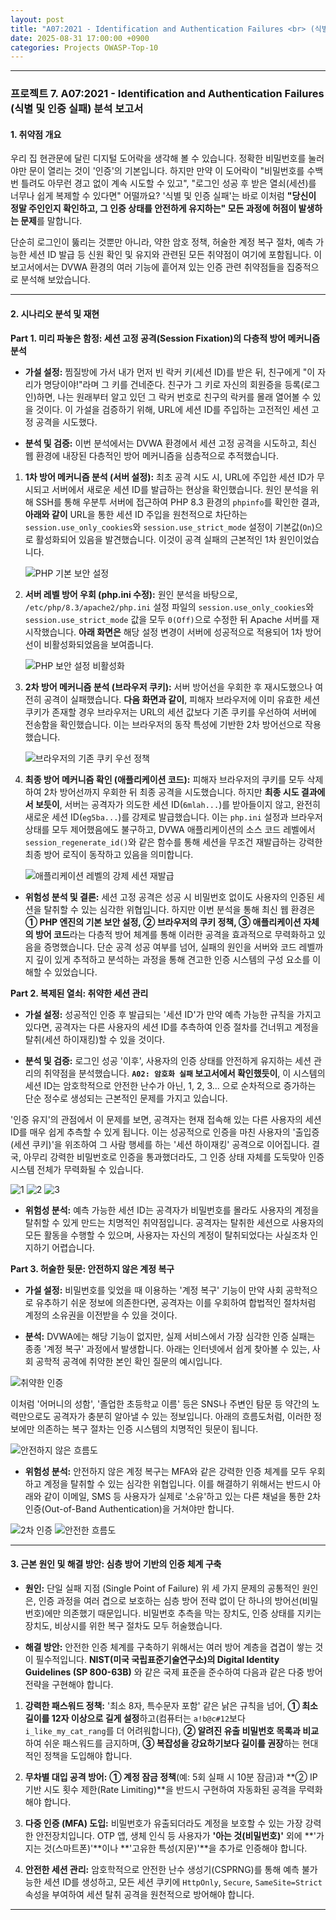 ```yaml
---
layout: post
title: "A07:2021 - Identification and Authentication Failures <br> (식별 및 인증 실패) 분석 보고서"
date: 2025-08-31 17:00:00 +0900
categories: Projects OWASP-Top-10
---
```

---

### **프로젝트 7. A07:2021 - Identification and Authentication Failures <br> (식별 및 인증 실패) 분석 보고서**

#### **1. 취약점 개요**

우리 집 현관문에 달린 디지털 도어락을 생각해 볼 수 있습니다. 정확한 비밀번호를 눌러야만 문이 열리는 것이 '인증'의 기본입니다. 하지만 만약 이 도어락이 "비밀번호를 수백 번 틀려도 아무런 경고 없이 계속 시도할 수 있고", "로그인 성공 후 받은 열쇠(세션)를 너무나 쉽게 복제할 수 있다면" 어떨까요? '식별 및 인증 실패'는 바로 이처럼 **"당신이 정말 주인인지 확인하고, 그 인증 상태를 안전하게 유지하는" 모든 과정에 허점이 발생하는 문제**를 말합니다.

단순히 로그인이 뚫리는 것뿐만 아니라, 약한 암호 정책, 허술한 계정 복구 절차, 예측 가능한 세션 ID 발급 등 신원 확인 및 유지와 관련된 모든 취약점이 여기에 포함됩니다. 이 보고서에서는 DVWA 환경의 여러 기능에 흩어져 있는 인증 관련 취약점들을 집중적으로 분석해 보았습니다.

---

#### **2. 시나리오 분석 및 재현**

**Part 1. 미리 파놓은 함정: 세션 고정 공격(Session Fixation)의 다층적 방어 메커니즘 분석**

*   **가설 설정:**
찜질방에 가서 내가 먼저 빈 락커 키(세션 ID)를 받은 뒤, 친구에게 "이 자리가 명당이야!"라며 그 키를 건네준다. 친구가 그 키로 자신의 회원증을 등록(로그인)하면, 나는 원래부터 알고 있던 그 락커 번호로 친구의 락커를 몰래 열어볼 수 있을 것이다. 이 가설을 검증하기 위해, URL에 세션 ID를 주입하는 고전적인 세션 고정 공격을 시도했다.

*   **분석 및 검증:**
이번 분석에서는 DVWA 환경에서 세션 고정 공격을 시도하고, 최신 웹 환경에 내장된 다층적인 방어 메커니즘을 심층적으로 추적했습니다.

1.  **1차 방어 메커니즘 분석 (서버 설정):**
    최초 공격 시도 시, URL에 주입한 세션 ID가 무시되고 서버에서 새로운 세션 ID를 발급하는 현상을 확인했습니다. 원인 분석을 위해 SSH를 통해 우분투 서버에 접근하여 PHP 8.3 환경의 `phpinfo`를 확인한 결과, **아래와 같이** URL을 통한 세션 ID 주입을 원천적으로 차단하는 `session.use_only_cookies`와 `session.use_strict_mode` 설정이 기본값(`On`)으로 활성화되어 있음을 발견했습니다. 이것이 공격 실패의 근본적인 1차 원인이었습니다.

    ![PHP 기본 보안 설정](/assets/images/A07_P1-1.png)

2.  **서버 레벨 방어 우회 (php.ini 수정):**
    원인 분석을 바탕으로, `/etc/php/8.3/apache2/php.ini` 설정 파일의 `session.use_only_cookies`와 `session.use_strict_mode` 값을 모두 `0(Off)`으로 수정한 뒤 Apache 서버를 재시작했습니다. **아래 화면은** 해당 설정 변경이 서버에 성공적으로 적용되어 1차 방어선이 비활성화되었음을 보여줍니다.

    ![PHP 보안 설정 비활성화](/assets/images/A07_P1-2.png)

3.  **2차 방어 메커니즘 분석 (브라우저 쿠키):**
    서버 방어선을 우회한 후 재시도했으나 여전히 공격이 실패했습니다. **다음 화면과 같이**, 피해자 브라우저에 이미 유효한 세션 쿠키가 존재할 경우 브라우저는 URL의 세션 값보다 기존 쿠키를 우선하여 서버에 전송함을 확인했습니다. 이는 브라우저의 동작 특성에 기반한 2차 방어선으로 작용했습니다.

    ![브라우저의 기존 쿠키 우선 정책](/assets/images/A07_P1-3.png)

4.  **최종 방어 메커니즘 확인 (애플리케이션 코드):**
    피해자 브라우저의 쿠키를 모두 삭제하여 2차 방어선까지 우회한 뒤 최종 공격을 시도했습니다. 하지만 **최종 시도 결과에서 보듯이**, 서버는 공격자가 의도한 세션 ID(`6mlah...`)를 받아들이지 않고, 완전히 새로운 세션 ID(`eg5ba...`)를 강제로 발급했습니다. 이는 `php.ini` 설정과 브라우저 상태를 모두 제어했음에도 불구하고, DVWA 애플리케이션의 소스 코드 레벨에서 `session_regenerate_id()`와 같은 함수를 통해 세션을 무조건 재발급하는 강력한 최종 방어 로직이 동작하고 있음을 의미합니다.

    ![애플리케이션 레벨의 강제 세션 재발급](/assets/images/A07_P1-4.png)

*   **위험성 분석 및 결론:**
세션 고정 공격은 성공 시 비밀번호 없이도 사용자의 인증된 세션을 탈취할 수 있는 심각한 위협입니다. 하지만 이번 분석을 통해 최신 웹 환경은 **① PHP 엔진의 기본 보안 설정, ② 브라우저의 쿠키 정책, ③ 애플리케이션 자체의 방어 코드**라는 다층적 방어 체계를 통해 이러한 공격을 효과적으로 무력화하고 있음을 증명했습니다. 단순 공격 성공 여부를 넘어, 실패의 원인을 서버와 코드 레벨까지 깊이 있게 추적하고 분석하는 과정을 통해 견고한 인증 시스템의 구성 요소를 이해할 수 있었습니다.

**Part 2. 복제된 열쇠: 취약한 세션 관리**

*   **가설 설정:**
성공적인 인증 후 발급되는 '세션 ID'가 만약 예측 가능한 규칙을 가지고 있다면, 공격자는 다른 사용자의 세션 ID를 추측하여 인증 절차를 건너뛰고 계정을 탈취(세션 하이재킹)할 수 있을 것이다.

*   **분석 및 검증:**
로그인 성공 '이후', 사용자의 인증 상태를 안전하게 유지하는 세션 관리의 취약점을 분석했습니다. **`A02: 암호화 실패` 보고서에서 확인했듯이**, 이 시스템의 세션 ID는 암호학적으로 안전한 난수가 아닌, 1, 2, 3... 으로 순차적으로 증가하는 단순 정수로 생성되는 근본적인 문제를 가지고 있습니다.

'인증 유지'의 관점에서 이 문제를 보면, 공격자는 현재 접속해 있는 다른 사용자의 세션 ID를 매우 쉽게 추측할 수 있게 됩니다. 이는 성공적으로 인증을 마친 사용자의 '출입증(세션 쿠키)'을 위조하여 그 사람 행세를 하는 '세션 하이재킹' 공격으로 이어집니다. 결국, 아무리 강력한 비밀번호로 인증을 통과했더라도, 그 인증 상태 자체를 도둑맞아 인증 시스템 전체가 무력화될 수 있습니다.

   ![1](/assets/images/A02_P1-1.png)
   ![2](/assets/images/A02_P1-1.png)
   ![3](/assets/images/A02_P1-1.png)

*   **위험성 분석:**
예측 가능한 세션 ID는 공격자가 비밀번호를 몰라도 사용자의 계정을 탈취할 수 있게 만드는 치명적인 취약점입니다. 공격자는 탈취한 세션으로 사용자의 모든 활동을 수행할 수 있으며, 사용자는 자신의 계정이 탈취되었다는 사실조차 인지하기 어렵습니다.

**Part 3. 허술한 뒷문: 안전하지 않은 계정 복구**

*   **가설 설정:**
비밀번호를 잊었을 때 이용하는 '계정 복구' 기능이 만약 사회 공학적으로 유추하기 쉬운 정보에 의존한다면, 공격자는 이를 우회하여 합법적인 절차처럼 계정의 소유권을 이전받을 수 있을 것이다.

*   **분석:**
DVWA에는 해당 기능이 없지만, 실제 서비스에서 가장 심각한 인증 실패는 종종 '계정 복구' 과정에서 발생합니다. 아래는 인터넷에서 쉽게 찾아볼 수 있는, 사회 공학적 공격에 취약한 본인 확인 질문의 예시입니다.

   ![취약한 인증](/assets/images/A07_P3-1.png)

이처럼 '어머니의 성함', '졸업한 초등학교 이름' 등은 SNS나 주변인 탐문 등 약간의 노력만으로도 공격자가 충분히 알아낼 수 있는 정보입니다. 아래의 흐름도처럼, 이러한 정보에만 의존하는 복구 절차는 인증 시스템의 치명적인 뒷문이 됩니다.

   ![안전하지 않은 흐름도](/assets/images/A07_P3-3.png)


*   **위험성 분석:**
안전하지 않은 계정 복구는 MFA와 같은 강력한 인증 체계를 모두 우회하고 계정을 탈취할 수 있는 심각한 위협입니다. 이를 해결하기 위해서는 반드시 아래와 같이 이메일, SMS 등 사용자가 실제로 '소유'하고 있는 다른 채널을 통한 2차 인증(Out-of-Band Authentication)을 거쳐야만 합니다.

   ![2차 인증](/assets/images/A07_P3-2.png)
   ![안전한 흐름도](/assets/images/A07_P3-4.png)

---

#### **3. 근본 원인 및 해결 방안: 심층 방어 기반의 인증 체계 구축**

*   **원인:** 단일 실패 지점 (Single Point of Failure)
위 세 가지 문제의 공통적인 원인은, 인증 과정을 여러 겹으로 보호하는 심층 방어 전략 없이 단 하나의 방어선(비밀번호)에만 의존했기 때문입니다. 비밀번호 추측을 막는 장치도, 인증 상태를 지키는 장치도, 비상시를 위한 복구 절차도 모두 허술했습니다.

*   **해결 방안:**
안전한 인증 체계를 구축하기 위해서는 여러 방어 계층을 겹겹이 쌓는 것이 필수적입니다. **NIST(미국 국립표준기술연구소)의 Digital Identity Guidelines (SP 800-63B)** 와 같은 국제 표준을 준수하여 다음과 같은 다중 방어 전략을 구현해야 합니다.

1.  **강력한 패스워드 정책:** '최소 8자, 특수문자 포함' 같은 낡은 규칙을 넘어, **① 최소 길이를 12자 이상으로 길게 설정**하고(컴퓨터는 `a!b@c#12`보다 `i_like_my_cat_rang`를 더 어려워합니다), **② 알려진 유출 비밀번호 목록과 비교**하여 쉬운 패스워드를 금지하며, **③ 복잡성을 강요하기보다 길이를 권장**하는 현대적인 정책을 도입해야 합니다.

2.  **무차별 대입 공격 방어:** **① 계정 잠금 정책**(예: 5회 실패 시 10분 잠금)과 **② IP 기반 시도 횟수 제한(Rate Limiting)**을 반드시 구현하여 자동화된 공격을 무력화해야 합니다.

3.  **다중 인증 (MFA) 도입:** 비밀번호가 유출되더라도 계정을 보호할 수 있는 가장 강력한 안전장치입니다. OTP 앱, 생체 인식 등 사용자가 **'아는 것(비밀번호)'** 외에 **'가지는 것(스마트폰)'**이나 **'고유한 특성(지문)'**을 추가로 인증해야 합니다.

4.  **안전한 세션 관리:** 암호학적으로 안전한 난수 생성기(CSPRNG)를 통해 예측 불가능한 세션 ID를 생성하고, 모든 세션 쿠키에 `HttpOnly`, `Secure`, `SameSite=Strict` 속성을 부여하여 세션 탈취 공격을 원천적으로 방어해야 합니다.

<hr class="short-rule">